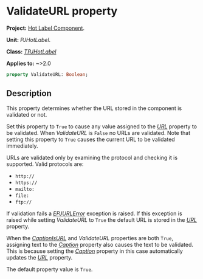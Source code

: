 # ValidateURL property

**Project:** [Hot Label Component](../API.md).

**Unit:** _PJHotLabel_.

**Class:** _[TPJHotLabel](../API/TPJHotLabel.md)_

**Applies to:** ~>2.0

```pascal
property ValidateURL: Boolean;
```

## Description

This property determines whether the URL stored in the component is validated or not.

Set this property to `True` to cause any value assigned to the _[URL](../API/TPJHotLabel-URL.md)_ property to be validated. When _ValidateURL_ is `False` no URLs are validated. Note that setting this property to `True` causes the current URL to be validated immediately.

URLs are validated only by examining the protocol and checking it is supported. Valid protocols are:

  * `http://`
  * `https://`
  * `mailto:`
  * `file:`
  * `ftp://`

If validation fails a _[EPJURLError](../API/EPJURLError.md)_ exception is raised. If this exception is raised while setting _ValidateURL_ to `True` the default URL is stored in the _[URL](../API/TPJHotLabel-URL.md)_ property.

When the _[CaptionIsURL](../API/TPJHotLabel-CaptionIsURL.md)_ and _ValidateURL_ properties are both `True`, assigning text to the _[Caption](../API/TPJHotLabel-Caption.md)_ property also causes the text to be validated. This is because setting the _[Caption](../API/TPJHotLabel-Caption.md)_ property in this case automatically updates the _[URL](../API/TPJHotLabel-URL.md)_ property.

The default property value is `True`.
